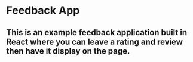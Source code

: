 # Feedback App

## This is an example feedback application built in React where you can leave a rating and review then have it display on the page. 